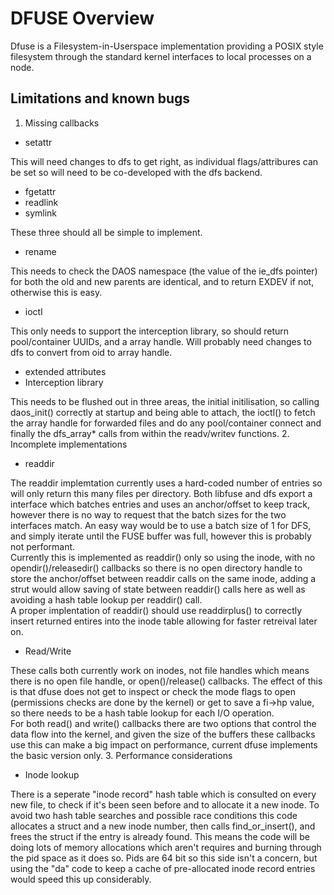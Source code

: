 # DFUSE Overview

Dfuse is a Filesystem-in-Userspace implementation providing a POSIX style filesystem through the standard kernel interfaces to local processes on a node.

## Limitations and known bugs

1. Missing callbacks
 * setattr

This will need changes to dfs to get right, as individual flags/attribures can be set so will need to be co-developed with the dfs backend. 
 * fgetattr
 * readlink
 * symlink

These three should all be simple to implement.
 * rename

This needs to check the DAOS namespace (the value of the ie_dfs pointer) for both the old and new parents are identical, and to return EXDEV if not, otherwise this is easy.
 * ioctl

This only needs to support the interception library, so should return pool/container UUIDs, and a array handle.  Will probably need changes to dfs to convert from oid to array handle.
 * extended attributes
 * Interception library

This needs to be flushed out in three areas, the initial initilisation, so calling daos_init() correctly at startup and being able to attach, the ioctl() to fetch the array handle for forwarded files and do any pool/container connect and finally the dfs_array* calls from within the readv/writev functions.
2. Incomplete implementations
 * readdir
 
The readdir implemtation currently uses a hard-coded number of entries so will only return this many files per directory.  Both libfuse and dfs export a interface which batches entries and uses an anchor/offset to keep track, however there is no way to request that the batch sizes for the two interfaces match.  An easy way would be to use a batch size of 1 for DFS, and simply iterate until the FUSE buffer was full, however this is probably not performant.  
Currently this is implemented as readdir() only so using the inode, with no opendir()/releasedir() callbacks so there is no open directory handle to store the anchor/offset between readdir calls on the same inode, adding a strut would allow saving of state between readdir() calls here as well as avoiding a hash table lookup per readdir() call.  
A proper implentation of readdir() should use readdirplus() to correctly insert returned entires into the inode table allowing for faster retreival later on.

 * Read/Write

These calls both currently work on inodes, not file handles which means there is no open file handle, or open()/release() callbacks.  The effect of this is that dfuse does not get to inspect or check the mode flags to open (permissions checks are done by the kernel) or get to save a fi->hp value, so there needs to be a hash table lookup for each I/O operation.  
For both read() and write() callbacks there are two options that control the data flow into the kernel, and given the size of the buffers these callbacks use this can make a big impact on performance, current dfuse implements the basic version only.
3. Performance considerations
 * Inode lookup

There is a seperate "inode record" hash table which is consulted on every new file, to check if it's been seen before and to allocate it a new inode.  To avoid two hash table searches and possible race conditions this code allocates a struct and a new inode number, then calls find_or_insert(), and frees the struct if the entry is already found.  This means the code will be doing lots of memory allocations which aren't requires and burning through the pid space as it does so.  Pids are 64 bit so this side isn't a concern, but using the "da" code to keep a cache of pre-allocated inode record entries would speed this up considerably.
